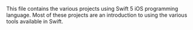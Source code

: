 This file contains the various projects using Swift 5 iOS programming language.
Most of these projects are an introduction to using the various tools available in Swift.
